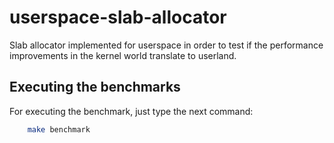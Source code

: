# userspace-slab-allocator

Slab allocator implemented for userspace in order to test if the performance improvements in the kernel world translate to userland.

## Executing the benchmarks
For executing the benchmark, just type the next command:

```bash
    make benchmark
```